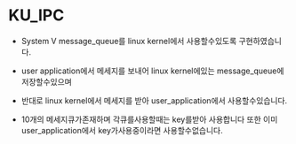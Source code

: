 # KU_IPC
  - System V message_queue를 linux kernel에서 사용할수있도록 구현하였습니다.
  
  
  - user application에서 메세지를 보내어 linux kernel에있는 message_queue에 저장할수있으며
  
  
  - 반대로 linux kernel에서 메세지를 받아 user_application에서 사용할수있습니다.
  
  
  - 10개의 메세지큐가존재하며 각큐를사용할때는 key를받아 사용합니다 또한 이미 user_application에서 key가사용중이라면
    사용할수없습니다.

